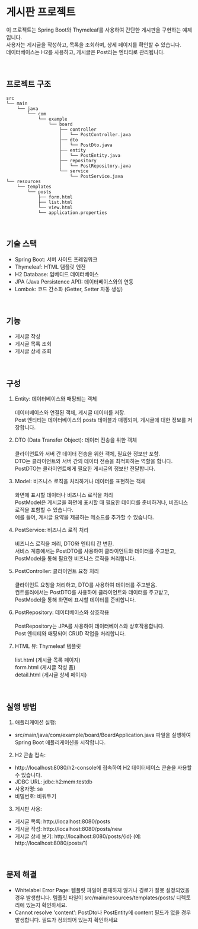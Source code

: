 # 게시판 프로젝트
이 프로젝트는 Spring Boot와 Thymeleaf를 사용하여 간단한 게시판을 구현하는 예제입니다.<br/> 
사용자는 게시글을 작성하고, 목록을 조회하며, 상세 페이지를 확인할 수 있습니다.<br/>
데이터베이스는 H2를 사용하고, 게시글은 Post라는 엔티티로 관리됩니다.

<br/>

## 프로젝트 구조
    src
    └── main
        └── java
            └── com
                └── example
                    └── board
                        ├── controller
                        │   └── PostController.java
                        ├── dto
                        │   └── PostDto.java
                        ├── entity
                        │   └── PostEntity.java
                        ├── repository
                        │   └── PostRepository.java
                        └── service
                            └── PostService.java
    └── resources
        └── templates
            └── posts
                ├── form.html
                ├── list.html
                └── view.html
                └── application.properties

<br/>

## 기술 스택
* Spring Boot: 서버 사이드 프레임워크
* Thymeleaf: HTML 템플릿 엔진
* H2 Database: 임베디드 데이터베이스
* JPA (Java Persistence API): 데이터베이스와의 연동
* Lombok: 코드 간소화 (Getter, Setter 자동 생성)

<br/>

## 기능
* 게시글 작성
* 게시글 목록 조회
* 게시글 상세 조회

<br/>

## 구성
1. Entity: 데이터베이스와 매핑되는 객체<br/><br/>
   데이터베이스와 연결된 객체, 게시글 데이터를 저장.<br/>
   Post 엔티티는 데이터베이스의 posts 테이블과 매핑되며, 게시글에 대한 정보를 저장합니다.


2. DTO (Data Transfer Object): 데이터 전송을 위한 객체<br/><br/>
   클라이언트와 서버 간 데이터 전송을 위한 객체, 필요한 정보만 포함.<br/>
   DTO는 클라이언트와 서버 간의 데이터 전송을 최적화하는 역할을 합니다.<br/> PostDTO는 클라이언트에게 필요한 게시글의 정보만 전달합니다.


3. Model: 비즈니스 로직을 처리하거나 데이터를 표현하는 객체<br/><br/>
   화면에 표시할 데이터나 비즈니스 로직을 처리<br/>
   PostModel은 게시글을 화면에 표시할 때 필요한 데이터를 준비하거나, 비즈니스 로직을 포함할 수 있습니다.<br/> 예를 들어, 게시글 요약을 제공하는 메소드를 추가할 수 있습니다.


4. PostService: 비즈니스 로직 처리<br/><br/>
   비즈니스 로직을 처리, DTO와 엔티티 간 변환.<br/>
   서비스 계층에서는 PostDTO를 사용하여 클라이언트와 데이터를 주고받고,<br/>PostModel을 통해 필요한 비즈니스 로직을 처리합니다.


5. PostController: 클라이언트 요청 처리<br/><br/>
   클라이언트 요청을 처리하고, DTO를 사용하여 데이터를 주고받음.<br/>
   컨트롤러에서는 PostDTO를 사용하여 클라이언트와 데이터를 주고받고,<br/> PostModel을 통해 화면에 표시할 데이터를 준비합니다.


6. PostRepository: 데이터베이스와 상호작용<br/><br/>
   PostRepository는 JPA를 사용하여 데이터베이스와 상호작용합니다.<br/> Post 엔티티와 매핑되어 CRUD 작업을 처리합니다.


7. HTML 뷰: Thymeleaf 템플릿<br/><br/>
   list.html (게시글 목록 페이지)<br/>
   form.html (게시글 작성 폼)<br/>
   detail.html (게시글 상세 페이지)

<br/>

## 실행 방법
1. 애플리케이션 실행:

* src/main/java/com/example/board/BoardApplication.java 파일을 실행하여 Spring Boot 애플리케이션을 시작합니다.
2. H2 콘솔 접속:

* http://localhost:8080/h2-console에 접속하여 H2 데이터베이스 콘솔을 사용할 수 있습니다.
* JDBC URL: jdbc:h2:mem:testdb
* 사용자명: sa
* 비밀번호: 비워두기
3. 게시판 사용:

* 게시글 목록: http://localhost:8080/posts
* 게시글 작성: http://localhost:8080/posts/new
* 게시글 상세 보기: http://localhost:8080/posts/{id} (예: http://localhost:8080/posts/1)

<br/>

## 문제 해결
* Whitelabel Error Page: 템플릿 파일이 존재하지 않거나 경로가 잘못 설정되었을 경우 발생합니다. 템플릿 파일이 src/main/resources/templates/posts/ 디렉토리에 있는지 확인하세요.
* Cannot resolve 'content': PostDto나 PostEntity에 content 필드가 없을 경우 발생합니다. 필드가 정의되어 있는지 확인하세요

